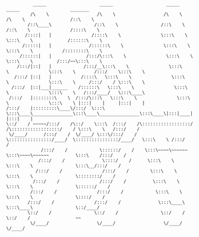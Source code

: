               _____                    _____                    _____                    _____                   _______         
             /\    \                  /\    \                  /\    \                  /\    \                 /::\    \        
            /::\____\                /::\    \                /::\    \                /::\    \               /::::\    \       
           /::::|   |               /::::\    \               \:::\    \               \:::\    \             /::::::\    \      
          /:::::|   |              /::::::\    \               \:::\    \               \:::\    \           /::::::::\    \     
         /::::::|   |             /:::/\:::\    \               \:::\    \               \:::\    \         /:::/~~\:::\    \    
        /:::/|::|   |            /:::/__\:::\    \               \:::\    \               \:::\    \       /:::/    \:::\    \ 
       /:::/ |::|   |           /::::\   \:::\    \               \:::\    \               \:::\    \     /:::/    / \:::\    \  
      /:::/  |::|___|______    /::::::\   \:::\    \               \:::\    \               \:::\    \   /:::/____/   \:::\____\ 
     /:::/   |::::::::\    \  /:::/\:::\   \:::\    \               \:::\    \               \:::\    \ |:::|    |     |:::|    |
    /:::/    |:::::::::\____\/:::/  \:::\   \:::\____\_______________\:::\____\_______________\:::\____\|:::|____|     |:::|    |
    \::/    / ~~~~~/:::/    /\::/    \:::\  /:::/    /\::::::::::::::::::/    /\::::::::::::::::::/    / \:::\    \   /:::/    / 
     \/____/      /:::/    /  \/____/ \:::\/:::/    /  \::::::::::::::::/____/  \::::::::::::::::/____/   \:::\    \ /:::/    /  
                 /:::/    /            \::::::/    /    \:::\~~~~\~~~~~~         \:::\~~~~\~~~~~~          \:::\    /:::/    /   
                /:::/    /              \::::/    /      \:::\    \               \:::\    \                \:::\__/:::/    /    
               /:::/    /               /:::/    /        \:::\    \               \:::\    \                \::::::::/    /     
              /:::/    /               /:::/    /          \:::\    \               \:::\    \                \::::::/    /      
             /:::/    /               /:::/    /            \:::\    \               \:::\    \                \::::/    /       
            /:::/    /               /:::/    /              \:::\____\               \:::\____\                \::/____/        
            \::/    /                \::/    /                \::/    /                \::/    /                 ~~              
             \/____/                  \/____/                  \/____/                  \/____/                                  
